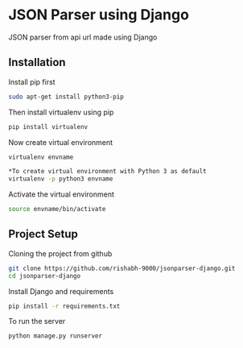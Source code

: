 # JSON Parser using Django

JSON parser from api url made using Django

## Installation

Install pip first
```bash
sudo apt-get install python3-pip
```
Then install virtualenv using pip
```bash
pip install virtualenv
```
Now create virtual environment
```bash
virtualenv envname

*To create virtual environment with Python 3 as default
virtualenv -p python3 envname
```
Activate the virtual environment
```bash
source envname/bin/activate
```

## Project Setup

Cloning the project from github
```bash
git clone https://github.com/rishabh-9000/jsonparser-django.git
cd jsonparser-django
```
Install Django and requirements
```bash
pip install -r requirements.txt
```
To run the server
```bash
python manage.py runserver
```